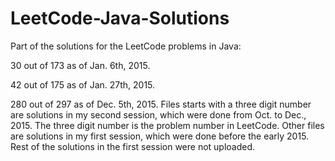 LeetCode-Java-Solutions
=======================

Part of the solutions for the LeetCode problems in Java:

30 out of 173 as of Jan. 6th, 2015.

42 out of 175 as of Jan. 27th, 2015.

280 out of 297 as of Dec. 5th, 2015.
    Files starts with a three digit number are solutions in my second session, which were done from Oct. to Dec., 2015. The three digit number is the problem number in LeetCode.
    Other files are solutions in my first session, which were done before the early 2015. Rest of the solutions in the first session were not uploaded.
